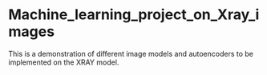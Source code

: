 # Machine_learning_project_on_Xray_images
This is a demonstration of different image models and autoencoders to be implemented on the XRAY model.
